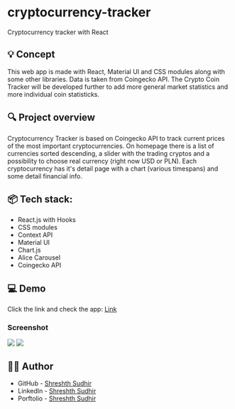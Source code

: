 # cryptocurrency-tracker
 Cryptocurrency tracker with React 
 
## 💡 Concept
This web app is made with React, Material UI and CSS modules along with some other libraries. Data is taken from Coingecko API.
The Crypto Coin Tracker will be developed further to add more general market statistics and more individual coin statisticks.

 
## 🔍 Project overview 
Cryptocurrency Tracker is based on Coingecko API to track current prices of the most important cryptocurrencies. On homepage there is a list of currencies sorted descending, a slider with the trading cryptos and a possibility to choose real currency (right now USD or PLN). Each cryptocurrency has it's detail page with a chart (various timespans) and some detail financial info.


## 📦 Tech stack:
- React.js with Hooks
- CSS modules
- Context API
- Material UI
- Chart.js
- Alice Carousel
- Coingecko API


## 💻 Demo
Click the link and check the app: [Link](https://ms-crypto-coin-tracker.netlify.app/)

### Screenshot

![](./src/images/screenshot.JPG)
![](./src/images/screenshot2.JPG)

## 🧙‍♂️ Author
- GitHub - [Shreshth Sudhir](https://github.com/Shreshth55)
- LinkedIn - [Shreshth Sudhir](https://www.linkedin.com/in/shreshth-sudhir-330377237/)
- Porftolio - [Shreshth Sudhir](https://marcinsuski.pl)
